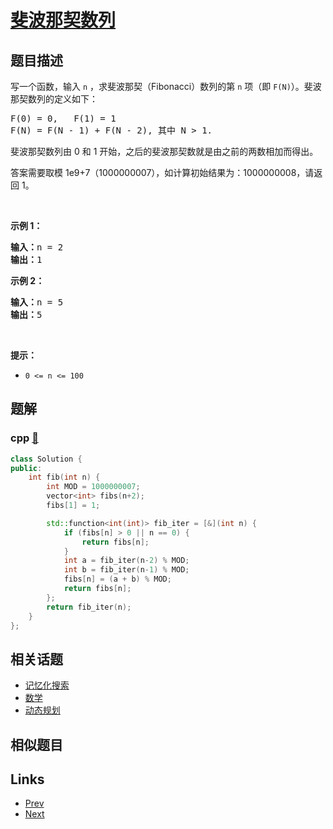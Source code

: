 
# [斐波那契数列](https://leetcode-cn.com/problems/fei-bo-na-qi-shu-lie-lcof)

## 题目描述

<p>写一个函数，输入 <code>n</code> ，求斐波那契（Fibonacci）数列的第 <code>n</code> 项（即 <code>F(N)</code>）。斐波那契数列的定义如下：</p>

<pre>
F(0) = 0,   F(1) = 1
F(N) = F(N - 1) + F(N - 2), 其中 N > 1.</pre>

<p>斐波那契数列由 0 和 1 开始，之后的斐波那契数就是由之前的两数相加而得出。</p>

<p>答案需要取模 1e9+7（1000000007），如计算初始结果为：1000000008，请返回 1。</p>

<p> </p>

<p><strong>示例 1：</strong></p>

<pre>
<strong>输入：</strong>n = 2
<strong>输出：</strong>1
</pre>

<p><strong>示例 2：</strong></p>

<pre>
<strong>输入：</strong>n = 5
<strong>输出：</strong>5
</pre>

<p> </p>

<p><strong>提示：</strong></p>

<ul>
	<li><code>0 <= n <= 100</code></li>
</ul>


## 题解

### cpp [🔗](fei-bo-na-qi-shu-lie-lcof.cpp) 
```cpp
class Solution {
public:
    int fib(int n) {
        int MOD = 1000000007;
        vector<int> fibs(n+2);
        fibs[1] = 1;

        std::function<int(int)> fib_iter = [&](int n) {
            if (fibs[n] > 0 || n == 0) {
                return fibs[n];
            }
            int a = fib_iter(n-2) % MOD;
            int b = fib_iter(n-1) % MOD;
            fibs[n] = (a + b) % MOD;
            return fibs[n];
        };
        return fib_iter(n);
    }
};
```


## 相关话题

- [记忆化搜索](../../tags/memoization.md) 
- [数学](../../tags/math.md) 
- [动态规划](../../tags/dynamic-programming.md) 


## 相似题目



## Links

- [Prev](../yong-liang-ge-zhan-shi-xian-dui-lie-lcof/README.md) 
- [Next](../shu-zu-zhong-zhong-fu-de-shu-zi-lcof/README.md) 

